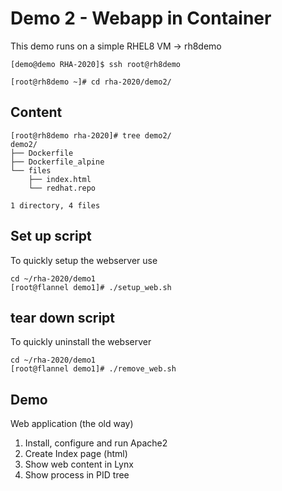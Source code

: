 # Demo 2 - Webapp in Container
This demo runs on a simple RHEL8 VM -> rh8demo

```text
[demo@demo RHA-2020]$ ssh root@rh8demo

[root@rh8demo ~]# cd rha-2020/demo2/
```
## Content
```text
[root@rh8demo rha-2020]# tree demo2/
demo2/
├── Dockerfile
├── Dockerfile_alpine
└── files
    ├── index.html
    └── redhat.repo

1 directory, 4 files

```

## Set up script
To quickly setup the webserver use
```text
cd ~/rha-2020/demo1
[root@flannel demo1]# ./setup_web.sh
```

## tear down script
To quickly uninstall the webserver
```text
cd ~/rha-2020/demo1
[root@flannel demo1]# ./remove_web.sh
```

## Demo
Web application (the old way)
1. Install, configure and run Apache2
2. Create Index page (html)
3. Show web content in Lynx
4. Show process in PID tree
